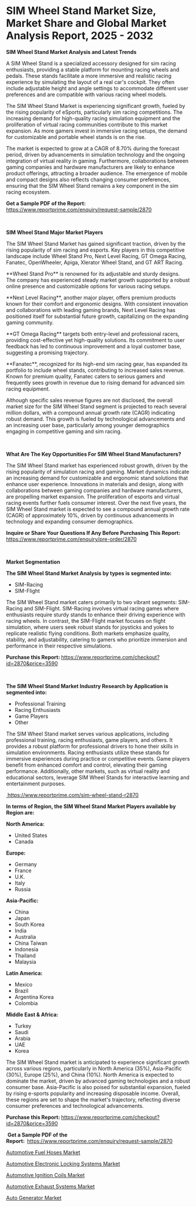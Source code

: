 <p><h1>SIM Wheel Stand Market Size, Market Share and Global Market Analysis Report, 2025 - 2032</h1></p><p><strong>SIM Wheel Stand Market Analysis and Latest Trends</strong></p>
<p><p>A SIM Wheel Stand is a specialized accessory designed for sim racing enthusiasts, providing a stable platform for mounting racing wheels and pedals. These stands facilitate a more immersive and realistic racing experience by simulating the layout of a real car's cockpit. They often include adjustable height and angle settings to accommodate different user preferences and are compatible with various racing wheel models.</p><p>The SIM Wheel Stand Market is experiencing significant growth, fueled by the rising popularity of eSports, particularly sim racing competitions. The increasing demand for high-quality racing simulation equipment and the proliferation of virtual racing communities contribute to this market expansion. As more gamers invest in immersive racing setups, the demand for customizable and portable wheel stands is on the rise.</p><p>The market is expected to grow at a CAGR of 8.70% during the forecast period, driven by advancements in simulation technology and the ongoing integration of virtual reality in gaming. Furthermore, collaborations between gaming companies and hardware manufacturers are likely to enhance product offerings, attracting a broader audience. The emergence of mobile and compact designs also reflects changing consumer preferences, ensuring that the SIM Wheel Stand remains a key component in the sim racing ecosystem.</p></p>
<p><strong>Get a Sample PDF of the Report:&nbsp;</strong> <a href="https://www.reportprime.com/enquiry/request-sample/2870?utm_campaign=12&utm_medium=2&utm_source=Github&utm_content=ia&utm_term=17032025&utm_id=sim-wheel-stand">https://www.reportprime.com/enquiry/request-sample/2870</a></p>
<p>&nbsp;</p>
<p><strong>SIM Wheel Stand Major Market Players</strong></p>
<p><p>The SIM Wheel Stand Market has gained significant traction, driven by the rising popularity of sim racing and esports. Key players in this competitive landscape include Wheel Stand Pro, Next Level Racing, GT Omega Racing, Fanatec, OpenWheeler, Apiga, Xlerator Wheel Stand, and GT ART Racing.</p><p>**Wheel Stand Pro** is renowned for its adjustable and sturdy designs. The company has experienced steady market growth supported by a robust online presence and customizable options for various racing setups. </p><p>**Next Level Racing**, another major player, offers premium products known for their comfort and ergonomic designs. With consistent innovation and collaborations with leading gaming brands, Next Level Racing has positioned itself for substantial future growth, capitalizing on the expanding gaming community.</p><p>**GT Omega Racing** targets both entry-level and professional racers, providing cost-effective yet high-quality solutions. Its commitment to user feedback has led to continuous improvement and a loyal customer base, suggesting a promising trajectory.</p><p>**Fanatec**, recognized for its high-end sim racing gear, has expanded its portfolio to include wheel stands, contributing to increased sales revenue. Known for premium quality, Fanatec caters to serious gamers and frequently sees growth in revenue due to rising demand for advanced sim racing equipment.</p><p>Although specific sales revenue figures are not disclosed, the overall market size for the SIM Wheel Stand segment is projected to reach several million dollars, with a compound annual growth rate (CAGR) indicating robust demand. This growth is fueled by technological advancements and an increasing user base, particularly among younger demographics engaging in competitive gaming and sim racing.</p></p>
<p>&nbsp;</p>
<p><strong>What Are The Key Opportunities For SIM Wheel Stand Manufacturers?</strong></p>
<p><p>The SIM Wheel Stand market has experienced robust growth, driven by the rising popularity of simulation racing and gaming. Market dynamics indicate an increasing demand for customizable and ergonomic stand solutions that enhance user experience. Innovations in materials and design, along with collaborations between gaming companies and hardware manufacturers, are propelling market expansion. The proliferation of esports and virtual racing events further fuels consumer interest. Over the next five years, the SIM Wheel Stand market is expected to see a compound annual growth rate (CAGR) of approximately 10%, driven by continuous advancements in technology and expanding consumer demographics.</p></p>
<p><strong>Inquire or Share Your Questions If Any Before Purchasing This Report:</strong> <a href="https://www.reportprime.com/enquiry/pre-order/2870?utm_campaign=12&utm_medium=2&utm_source=Github&utm_content=ia&utm_term=17032025&utm_id=sim-wheel-stand">https://www.reportprime.com/enquiry/pre-order/2870</a></p>
<p>&nbsp;</p>
<p><strong>Market Segmentation</strong></p>
<p><strong>The SIM Wheel Stand Market Analysis by types is segmented into:</strong></p>
<p><ul><li>SIM-Racing</li><li>SIM-Flight</li></ul></p>
<p><p>The SIM Wheel Stand market caters primarily to two vibrant segments: SIM-Racing and SIM-Flight. SIM-Racing involves virtual racing games where enthusiasts require sturdy stands to enhance their driving experience with racing wheels. In contrast, the SIM-Flight market focuses on flight simulation, where users seek robust stands for joysticks and yokes to replicate realistic flying conditions. Both markets emphasize quality, stability, and adjustability, catering to gamers who prioritize immersion and performance in their respective simulations.</p></p>
<p><strong>Purchase this Report:&nbsp;</strong><a href="https://www.reportprime.com/checkout?id=2870&price=3590&utm_campaign=12&utm_medium=2&utm_source=Github&utm_content=ia&utm_term=17032025&utm_id=sim-wheel-stand">https://www.reportprime.com/checkout?id=2870&price=3590</a></p>
<p>&nbsp;</p>
<p><strong>The SIM Wheel Stand Market Industry Research by Application is segmented into:</strong></p>
<p><ul><li>Professional Training</li><li>Racing Enthusiasts</li><li>Game Players</li><li>Other</li></ul></p>
<p><p>The SIM Wheel Stand market serves various applications, including professional training, racing enthusiasts, game players, and others. It provides a robust platform for professional drivers to hone their skills in simulation environments. Racing enthusiasts utilize these stands for immersive experiences during practice or competitive events. Game players benefit from enhanced comfort and control, elevating their gaming performance. Additionally, other markets, such as virtual reality and educational sectors, leverage SIM Wheel Stands for interactive learning and entertainment purposes.</p></p>
<p><a href="https://www.reportprime.com/sim-wheel-stand-r2870?utm_campaign=12&utm_medium=2&utm_source=Github&utm_content=ia&utm_term=17032025&utm_id=sim-wheel-stand">&nbsp;https://www.reportprime.com/sim-wheel-stand-r2870</a></p>
<p><strong>In terms of Region, the SIM Wheel Stand Market Players available by Region are:</strong></p>
<p>
    <p> <strong> North America: </strong>
        <ul>
            <li>United States</li>
            <li>Canada</li>
        </ul>
        </p> 
    <p> <strong> Europe: </strong>
        <ul>
            <li>Germany</li>
            <li>France</li>
            <li>U.K.</li>
            <li>Italy</li>
            <li>Russia</li>
        </ul>
        </p> 
    <p> <strong> Asia-Pacific: </strong>
        <ul>
            <li>China</li>
            <li>Japan</li>
            <li>South Korea</li>
            <li>India</li>
            <li>Australia</li>
            <li>China Taiwan</li>
            <li>Indonesia</li>
            <li>Thailand</li>
            <li>Malaysia</li>
        </ul>
        </p> 
    <p> <strong> Latin America: </strong>
        <ul>
            <li>Mexico</li>
            <li>Brazil</li>
            <li>Argentina Korea</li>
            <li>Colombia</li>
        </ul>
        </p> 
    <p> <strong> Middle East & Africa: </strong>
        <ul>
            <li>Turkey</li>
            <li>Saudi</li>
            <li>Arabia</li>
            <li>UAE</li>
            <li>Korea</li>
        </ul>
    </p>
    </p>
<p><p>The SIM Wheel Stand market is anticipated to experience significant growth across various regions, particularly in North America (35%), Asia-Pacific (30%), Europe (25%), and China (10%). North America is expected to dominate the market, driven by advanced gaming technologies and a robust consumer base. Asia-Pacific is also poised for substantial expansion, fueled by rising e-sports popularity and increasing disposable income. Overall, these regions are set to shape the market's trajectory, reflecting diverse consumer preferences and technological advancements.</p></p>
<p><strong>Purchase this Report: </strong><a href="https://www.reportprime.com/checkout?id=2870&price=3590&utm_campaign=12&utm_medium=2&utm_source=Github&utm_content=ia&utm_term=17032025&utm_id=sim-wheel-stand">https://www.reportprime.com/checkout?id=2870&price=3590</a></p>
<p>&nbsp;<strong>Get a Sample PDF of the Report:&nbsp;&nbsp;</strong><a href="https://www.reportprime.com/enquiry/request-sample/2870?utm_campaign=12&utm_medium=2&utm_source=Github&utm_content=ia&utm_term=17032025&utm_id=sim-wheel-stand">https://www.reportprime.com/enquiry/request-sample/2870</a></p>
<p><strong></strong></p>
<p><p><a href="https://github.com/iyachikareva/Market-Research-Report-List-1/blob/main/automotive-fuel-hoses-market.md?utm_campaign=12&utm_medium=2&utm_source=Github&utm_content=ia&utm_term=17032025&utm_id=sim-wheel-stand">Automotive Fuel Hoses Market</a></p><p><a href="https://github.com/mafeasavzal/Market-Research-Report-List-1/blob/main/automotive-electronic-locking-systems-market.md?utm_campaign=12&utm_medium=2&utm_source=Github&utm_content=ia&utm_term=17032025&utm_id=sim-wheel-stand">Automotive Electronic Locking Systems Market</a></p><p><a href="https://github.com/prantoblouin/Market-Research-Report-List-1/blob/main/automotive-ignition-coils-market.md?utm_campaign=12&utm_medium=2&utm_source=Github&utm_content=ia&utm_term=17032025&utm_id=sim-wheel-stand">Automotive Ignition Coils Market</a></p><p><a href="https://github.com/guyotkiferhi/Market-Research-Report-List-1/blob/main/automotive-exhaust-systems-market.md?utm_campaign=12&utm_medium=2&utm_source=Github&utm_content=ia&utm_term=17032025&utm_id=sim-wheel-stand">Automotive Exhaust Systems Market</a></p><p><a href="https://github.com/karydacamu/Market-Research-Report-List-1/blob/main/auto-generator-market.md?utm_campaign=12&utm_medium=2&utm_source=Github&utm_content=ia&utm_term=17032025&utm_id=sim-wheel-stand">Auto Generator Market</a></p></p>
